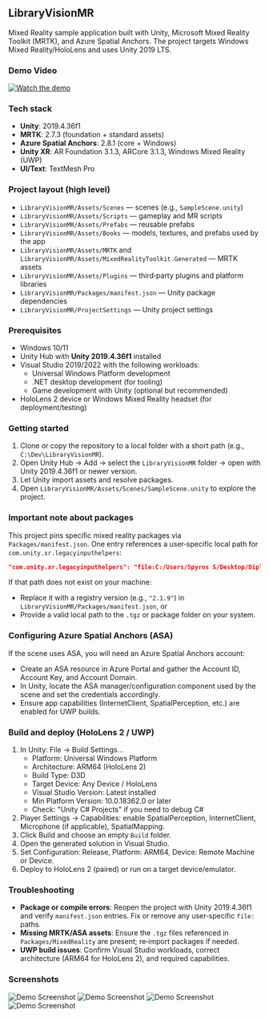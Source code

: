 ## LibraryVisionMR

Mixed Reality sample application built with Unity, Microsoft Mixed Reality Toolkit (MRTK), and Azure Spatial Anchors. The project targets Windows Mixed Reality/HoloLens and uses Unity 2019 LTS.

### Demo Video
[![Watch the demo](https://img.youtube.com/vi/kyfNb07vwUs/0.jpg)](https://youtu.be/kyfNb07vwUs)

### Tech stack

- **Unity**: 2019.4.36f1
- **MRTK**: 2.7.3 (foundation + standard assets)
- **Azure Spatial Anchors**: 2.8.1 (core + Windows)
- **Unity XR**: AR Foundation 3.1.3, ARCore 3.1.3, Windows Mixed Reality (UWP)
- **UI/Text**: TextMesh Pro

### Project layout (high level)

- `LibraryVisionMR/Assets/Scenes` — scenes (e.g., `SampleScene.unity`)
- `LibraryVisionMR/Assets/Scripts` — gameplay and MR scripts
- `LibraryVisionMR/Assets/Prefabs` — reusable prefabs
- `LibraryVisionMR/Assets/Books` — models, textures, and prefabs used by the app
- `LibraryVisionMR/Assets/MRTK` and `LibraryVisionMR/Assets/MixedRealityToolkit.Generated` — MRTK assets
- `LibraryVisionMR/Assets/Plugins` — third‑party plugins and platform libraries
- `LibraryVisionMR/Packages/manifest.json` — Unity package dependencies
- `LibraryVisionMR/ProjectSettings` — Unity project settings

### Prerequisites

- Windows 10/11
- Unity Hub with **Unity 2019.4.36f1** installed
- Visual Studio 2019/2022 with the following workloads:
  - Universal Windows Platform development
  - .NET desktop development (for tooling)
  - Game development with Unity (optional but recommended)
- HoloLens 2 device or Windows Mixed Reality headset (for deployment/testing)

### Getting started

1. Clone or copy the repository to a local folder with a short path (e.g., `C:\Dev\LibraryVisionMR`).
2. Open Unity Hub → Add → select the `LibraryVisionMR` folder → open with Unity 2019.4.36f1 or newer version.
3. Let Unity import assets and resolve packages.
4. Open `LibraryVisionMR/Assets/Scenes/SampleScene.unity` to explore the project.

### Important note about packages

This project pins specific mixed reality packages via `Packages/manifest.json`. One entry references a user‑specific local path for `com.unity.xr.legacyinputhelpers`:

```json
"com.unity.xr.legacyinputhelpers": "file:C:/Users/Spyros S/Desktop/Diploma/Addons/com.unity.xr.legacyinputhelpers-2.1.6"
```

If that path does not exist on your machine:

- Replace it with a registry version (e.g., `"2.1.9"`) in `LibraryVisionMR/Packages/manifest.json`, or
- Provide a valid local path to the `.tgz` or package folder on your system.

### Configuring Azure Spatial Anchors (ASA)

If the scene uses ASA, you will need an Azure Spatial Anchors account:

- Create an ASA resource in Azure Portal and gather the Account ID, Account Key, and Account Domain.
- In Unity, locate the ASA manager/configuration component used by the scene and set the credentials accordingly.
- Ensure app capabilities (InternetClient, SpatialPerception, etc.) are enabled for UWP builds.

### Build and deploy (HoloLens 2 / UWP)

1. In Unity: File → Build Settings…
   - Platform: Universal Windows Platform
   - Architecture: ARM64 (HoloLens 2)
   - Build Type: D3D
   - Target Device: Any Device / HoloLens
   - Visual Studio Version: Latest installed
   - Min Platform Version: 10.0.18362.0 or later
   - Check: "Unity C# Projects" if you need to debug C#
2. Player Settings → Capabilities: enable SpatialPerception, InternetClient, Microphone (if applicable), SpatialMapping.
3. Click Build and choose an empty `Build` folder.
4. Open the generated solution in Visual Studio.
5. Set Configuration: Release, Platform: ARM64, Device: Remote Machine or Device.
6. Deploy to HoloLens 2 (paired) or run on a target device/emulator.

### Troubleshooting

- **Package or compile errors**: Reopen the project with Unity 2019.4.36f1 and verify `manifest.json` entries. Fix or remove any user‑specific `file:` paths.
- **Missing MRTK/ASA assets**: Ensure the `.tgz` files referenced in `Packages/MixedReality` are present; re‑import packages if needed.
- **UWP build issues**: Confirm Visual Studio workloads, correct architecture (ARM64 for HoloLens 2), and required capabilities.

### Screenshots
![Demo Screenshot](./images/1.png)
![Demo Screenshot](./images/2.png)
![Demo Screenshot](./images/3.png)
![Demo Screenshot](./images/4.png)
